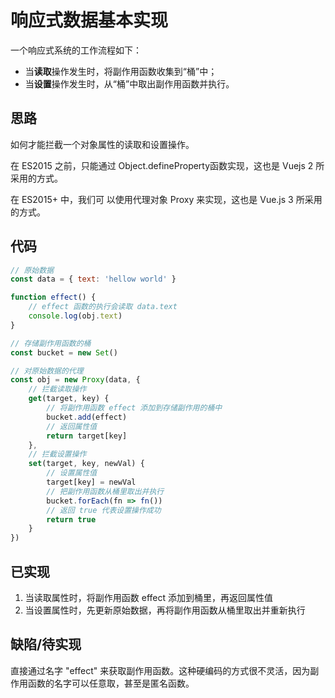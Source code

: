 # 响应式数据基本实现
一个响应式系统的工作流程如下：
* 当**读取**操作发生时，将副作用函数收集到“桶”中；
* 当**设置**操作发生时，从“桶”中取出副作用函数并执行。

## 思路
如何才能拦截⼀个对象属性的读取和设置操作。

在 ES2015 之前，只能通过 Object.defineProperty函数实现，这也是 Vuejs 2 所采⽤的⽅式。

在 ES2015+ 中，我们可
以使⽤代理对象 Proxy 来实现，这也是 Vue.js 3 所采⽤的⽅式。

## 代码
```javascript
// 原始数据
const data = { text: 'hellow world' }

function effect() {
    // effect 函数的执行会读取 data.text
    console.log(obj.text)
}

// 存储副作用函数的桶
const bucket = new Set()

// 对原始数据的代理
const obj = new Proxy(data, {
    // 拦截读取操作
    get(target, key) {
        // 将副作用函数 effect 添加到存储副作用的桶中
        bucket.add(effect)
        // 返回属性值
        return target[key]
    },
    // 拦截设置操作
    set(target, key, newVal) {
        // 设置属性值
        target[key] = newVal
        // 把副作用函数从桶里取出并执行
        bucket.forEach(fn => fn())
        // 返回 true 代表设置操作成功
        return true
    }
})
```

## 已实现
1. 当读取属性时，将副作用函数 effect 添加到桶里，再返回属性值
2. 当设置属性时，先更新原始数据，再将副作用函数从桶里取出并重新执行

## 缺陷/待实现
直接通过名字 "effect" 来获取副作用函数。这种硬编码的方式很不灵活，因为副作用函数的名字可以任意取，甚至是匿名函数。

